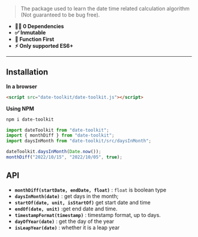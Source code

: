 > The package used to learn the date time related calculation algorithm (Not guaranteed to be bug free).

- **💪🏻 0 Dependencies**
- **✅ Inmutable**
- **🎯 Function First**
- **⚡️ Only supported ES6+**

---

## Installation

**In a browser**

```html
<script src="date-toolkit/date-toolkit.js"></script>
```

**Using NPM**

```bash
npm i date-toolkit
```

```js
import dateToolkit from "date-toolkit";
import { monthDiff } from "date-toolkit";
import daysInMonth from "date-toolkit/src/daysInMonth";

dateToolkit.daysInMonth(Date.now());
monthDiff("2022/10/15", "2022/10/05", true);
```

## API

- **`monthDiff(startDate, endDate, float)`** : `float` is boolean type
- **`daysInMonth(date)`** : get days in the month;
- **`startOf(date, unit, isStartOf)`** get start date and time
- **`endOf(date, unit)`** :get end date and time.
- **`timestampFormat(timestamp)`** : timestamp format, up to days.
- **`dayOfYear(date)`** : get the day of the year
- **`isLeapYear(date)`** : whether it is a leap year
